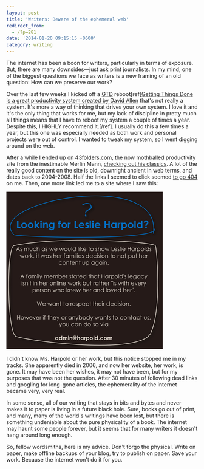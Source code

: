 ```yaml
---
layout: post
title: 'Writers: Beware of the ephemeral web'
redirect_from:
  - /?p=281
date: '2014-01-20 09:15:15 -0600'
category: writing
---
```

<p>The internet has been a boon for writers, particularly in terms of exposure. But, there are many downsides—just ask print journalists. In my mind, one of the biggest questions we face as writers is a new framing of an old question: How can we preserve our work?</p>
<p>Over the last few weeks I kicked off a <a href="http://www.davidco.com/about-gtd">GTD</a> reboot[ref]<a href="http://www.davidco.com/about-gtd">Getting Things Done is a great productivity system created by David Allen</a> that's not really a system. It's more a way of thinking that drives your own system. I love it and it's the only thing that works for me, but my lack of discipline in pretty much all things means that I have to reboot my system a couple of times a year. Despite this, I HIGHLY recommend it.[/ref]. I usually do this a few times a year, but this one was especially needed as both work and personal projects were out of control. I wanted to tweak my system, so I went digging around on the web.</p>
<p>After a while I ended up on <a href="http://www.43folders.com/">43folders.com</a>, the now mothballed productivity site from the inestimable Merlin Mann, <a href="http://www.43folders.com/topics/classics">checking out his classics</a>. A lot of the really good content on the site is old, downright ancient in web terms, and dates back to 2004-2008. Half the links I seemed to click seemed <a href="http://en.wikipedia.org/wiki/HTTP_404">to go 404</a> on me. Then, one more link led me to a site where I saw this:</p><p class="text-center"><img src="/images/posts/fixed.jpg" /></p>
<p>I didn't know Ms. Harpold or her work, but this notice stopped me in my tracks. She apparently died in 2006, and now her website, her work, is gone. It may have been her wishes, it may not have been, but for my purposes that was not the question. After 30 minutes of following dead links and googling for long-gone articles, the ephemerality of the internet became very, very real.</p>
<p>In some sense, all of our writing that stays in bits and bytes and never makes it to paper is living in a future black hole. Sure, books go out of print, and many, many of the world's writings have been lost, but there is something undeniable about the pure physicality of a book. The internet may haunt some people forever, but it seems that for many writers it doesn't hang around long enough.</p>
<p>So, fellow wordsmiths, here is my advice. Don't forgo the physical. Write on paper, make offline backups of your blog, try to publish on paper. Save your work. Because the internet won't do it for you.</p>
